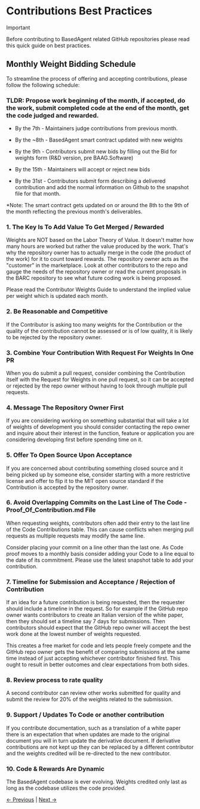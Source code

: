 # Contributions Best Practices

> [!IMPORTANT]
> Before contributing to BasedAgent related GitHub repositories please read this quick guide on best practices.

## Monthly Weight Bidding Schedule

To streamline the process of offering and accepting contributions, please follow the following schedule:

### TLDR: Propose work beginning of the month, if accepted, do the work, submit completed code at the end of the month, get the code judged and rewarded. 

- By the 7th - Maintainers judge contributions from previous month.

- By the ~8th - BasedAgent smart contract updated with new weights

- By the 9th - Contributors submit new bids by filling out the Bid for weights form (R&D version, pre BAAG.Software)

- By the 15th - Maintainers will accept or reject new bids

- By the 31st - Contributors submit form describing a delivered contribution and add the normal information on Github to the snapshot file for that month.

*Note: The smart contract gets updated on or around the 8th to the 9th of the month reflecting the previous month's deliverables.

### 1. The Key Is To Add Value To Get Merged / Rewarded

Weights are NOT based on the Labor Theory of Value. It doesn't matter how many hours are worked but rather the value produced by the work. That's why the repository owner has to actually merge in the code (the product of the work) for it to count toward rewards. The repository owner acts as the "customer" in the marketplace. Look at other contributors to the repo and gauge the needs of the repository owner or read the current proposals in the BARC repository to see what future coding work is being proposed.

Please read the Contributor Weights Guide to understand the implied value per weight which is updated each month.

### 2. Be Reasonable and Competitive 

If the Contributor is asking too many weights for the Contribution or the quality of the contribution cannot be assessed or is of low quality, it is likely to be rejected by the repository owner.

### 3. Combine Your Contribution With Request For Weights In One PR

When you do submit a pull request, consider combining the Contribution itself with the Request for Weights in one pull request, so it can be accepted or rejected by the repo owner without having to look through multiple pull requests.

### 4. Message The Repository Owner First

If you are considering working on something substantial that will take a lot of weights of development you should consider contacting the repo owner and inquire about their interest in the function, feature or application you are considering developing first before spending time on it.

### 5. Offer To Open Source Upon Acceptance 

If you are concerned about contributing something closed source and it being picked up by someone else, consider starting with a more restrictive license and offer to flip it to the MIT open source standard if the Contribution is accepted by the repository owner. 

### 6. Avoid Overlapping Commits on the Last Line of The Code - Proof_Of_Contribution.md File

When requesting weights, contributors often add their entry to the last line of the Code Contributions table. This can cause conflicts when merging pull requests as multiple requests may modify the same line. 

Consider placing your commit on a line other than the last one. As Code proof moves to a monthly basis consider adding your Code to a line equal to the date of its commitment. Please use the latest snapshot table to add your contribution.

### 7. Timeline for Submission and Acceptance / Rejection of Contribution

If an idea for a future contribution is being requested, then the requester should include a timeline in the request.
So for example if the GitHub repo owner wants contributors to create an Italian version of the white paper, then they should set a timeline say 7 days for submissions. Then contributors should expect that the GitHub repo owner will accept the best work done at the lowest number of weights requested. 

This creates a free market for code and lets people freely compete and the GitHub repo owner gets the benefit of comparing submissions at the same time instead of just accepting whichever contributor finished first. This ought to result in better outcomes and clear expectations from both sides.

### 8. Review process to rate quality

A second contributor can review other works submitted for quality and submit the review for 20% of the weights related to the submission.

### 9. Support / Updates To Code or another contribution

If you contribute documentation, such as a translation of a white paper there is an expectation that when updates are made to the original document you will in turn update the derivative document. If derivative contributions are not kept up they can be replaced by a different contributor and the weights credited will be re-directed to the new contributor.

### 10. Code & Rewards Are Dynamic

The BasedAgent codebase is ever evolving. Weights credited only last as long as the codebase utilizes the code provided.

[← Previous](https://github.com/Morlabs/BasedAgent/blob/main/Docs/Contributions/Coder%20Guide.md) | [Next →](https://github.com/Morlabs/BasedAgent/blob/main/Docs/Contributions/Code%20Contributors%20Weights%20Guide.md)

